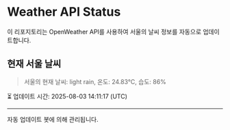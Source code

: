 
# Weather API Status

이 리포지토리는 OpenWeather API를 사용하여 서울의 날씨 정보를 자동으로 업데이트합니다.

## 현재 서울 날씨
> 서울의 현재 날씨: light rain, 온도: 24.83°C, 습도: 86%

⏳ 업데이트 시간: 2025-08-03 14:11:17 (UTC)

---
자동 업데이트 봇에 의해 관리됩니다.
